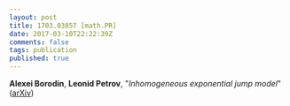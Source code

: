 ```yaml
---
layout: post
title: 1703.03857 [math.PR]
date: 2017-03-10T22:22:39Z
comments: false
tags: publication
published: true
---
```


<b>Alexei Borodin</b>, <b>Leonid Petrov</b>, "<i>Inhomogeneous exponential jump model</i>" ([arXiv](http://arxiv.org/abs/1703.03857v1))
